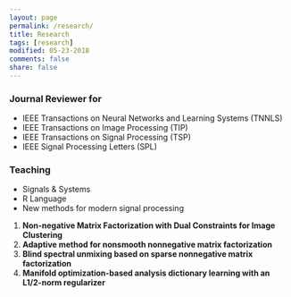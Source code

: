 ```yaml
---
layout: page
permalink: /research/
title: Research
tags: [research]
modified: 05-23-2018
comments: false
share: false
---
```


### Journal Reviewer for

* IEEE Transactions on Neural Networks and Learning Systems (TNNLS)
* IEEE Transactions on Image Processing (TIP)
* IEEE Transactions on Signal Processing (TSP)
* IEEE Signal Processing Letters (SPL)

### Teaching

* Signals & Systems
* R Language
* New methods for modern signal processing

<ol>

  <li><b> Non-negative Matrix Factorization with Dual Constraints for Image Clustering<br>
  
  <li><b> Adaptive method for nonsmooth nonnegative matrix factorization <br>
 
  <li><b> Blind spectral unmixing based on sparse nonnegative matrix factorization<br>

  <li><b> Manifold optimization-based analysis dictionary learning with an L1/2-norm regularizer<br>

</ol>

